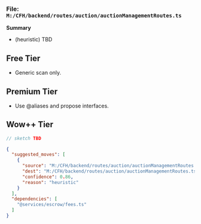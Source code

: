 ### File: `M:/CFH/backend/routes/auction/auctionManagementRoutes.ts`

**Summary**
- (heuristic) TBD

## Free Tier
- Generic scan only.

## Premium Tier
- Use @aliases and propose interfaces.

## Wow++ Tier
```ts
// sketch TBD
```

```json
{
  "suggested_moves": [
    {
      "source": "M:/CFH/backend/routes/auction/auctionManagementRoutes.ts",
      "dest": "M:/CFH/backend/routes/auction/auctionManagementRoutes.ts",
      "confidence": 0.86,
      "reason": "heuristic"
    }
  ],
  "dependencies": [
    "@services/escrow/fees.ts"
  ]
}
```
